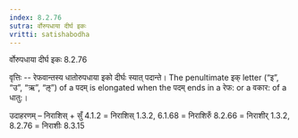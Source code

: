 ```yaml
---
index: 8.2.76
sutra: र्वोरुपधाया दीर्घ इकः
vritti: satishabodha
---
```



 र्वोरुपधाया दीर्घ इकः 8.2.76 


वृत्तिः -- रेफवान्तस्य धातोरुपधाया इको दीर्घः स्यात् पदान्ते। The penultimate इक् letter (“इ”, “उ”, “ऋ”, “ऌ”) of a पदम् is elongated when the पदम् ends in a रेफ: or a वकार: of a धातु:। 


उदाहरणम् – निराशिस् + सुँ 4.1.2 = निराशिस् 1.3.2, 6.1.68 = निराशिरुँ 8.2.66 = निराशीर् 1.3.2, 8.2.76 = निराशीः 8.3.15 


